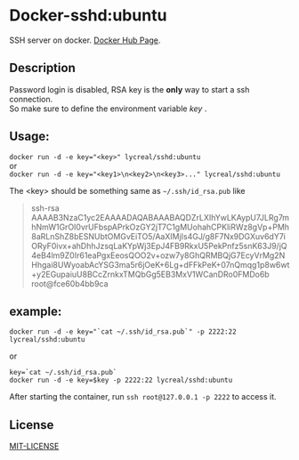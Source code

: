 # Docker-sshd:ubuntu

SSH server on docker. [Docker Hub Page](https://hub.docker.com/r/lycreal/sshd:ubuntu/).

## Description

Password login is disabled, RSA key is the **only** way to start a ssh connection.  
So make sure to define the environment variable _key_ .  

## Usage:
`docker run -d -e key="<key>" lycreal/sshd:ubuntu`  
or  
`docker run -d -e key="<key1>\n<key2>\n<key3>..." lycreal/sshd:ubuntu`  

The \<key\> should be something same as `~/.ssh/id_rsa.pub` like
>ssh-rsa AAAAB3NzaC1yc2EAAAADAQABAAABAQDZrLXIhYwLKAypU7JLRg7mhNmW1GrOI0vrUFbspAPrkOzGY2jT7C1gMUohahCPKliRWz8gVp+PMh8aRLnShZ8bESNUbtOMGvEiTO5/AaXIMjIs4GJ/g8F7Nx9DGXuv6dY7iORyF0ivx+ahDhhJzsqLaKYpWj3EpJ4FB9RkxU5PekPnfz5snK63J9/jQ4eB4lm9Z0Ir61eaPgxEeosQOO2v+ozw7y8GhQRMBQjG7EcyVrMg2NHhgai8UWyoabAcYSG3ma5r6jOeK+6Lg+dFFkPeK+07nQmqg1p8w6wt+y2EGupaiuU8BCcZrnkxTMQbGg5EB3MxV1WCanDRo0FMDo6b root@fce60b4bb9ca

## example:
```shell
docker run -d -e key="`cat ~/.ssh/id_rsa.pub`" -p 2222:22 lycreal/sshd:ubuntu
```
or
```shell
key=`cat ~/.ssh/id_rsa.pub`
docker run -d -e key=$key -p 2222:22 lycreal/sshd:ubuntu
```

After starting the container, run `ssh root@127.0.0.1 -p 2222` to access it.  

## License
[MIT-LICENSE](MIT-LICENSE)
